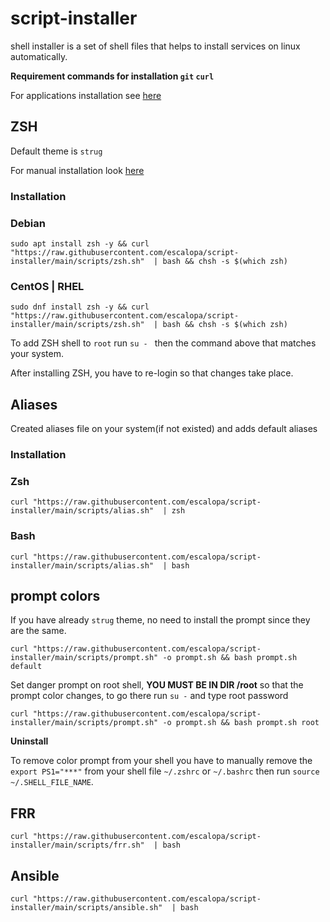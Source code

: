 # script-installer

shell installer is a set of shell files that helps to install services on linux automatically.

**Requirement commands for installation `git` `curl`**

For applications installation see [here](https://github.com/escalopa/script-installer/tree/main/scripts/app)

## ZSH

Default theme is `strug`

For manual installation look [here](https://www.freecodecamp.org/news/jazz-up-your-zsh-terminal-in-seven-steps-a-visual-guide-e81a8fd59a38/)

### **Installation** 
### Debian
```shell
sudo apt install zsh -y && curl "https://raw.githubusercontent.com/escalopa/script-installer/main/scripts/zsh.sh"  | bash && chsh -s $(which zsh)
```
### CentOS | RHEL
```shell
sudo dnf install zsh -y && curl "https://raw.githubusercontent.com/escalopa/script-installer/main/scripts/zsh.sh"  | bash && chsh -s $(which zsh)
```

To add ZSH shell to `root` run `su - ` then the command above that matches your system.

After installing ZSH, you have to re-login so that changes take place.

## Aliases

Created aliases file on your system(if not existed) and adds default aliases

### **Installation**

### Zsh
```shell
curl "https://raw.githubusercontent.com/escalopa/script-installer/main/scripts/alias.sh"  | zsh
```
### Bash
```shell
curl "https://raw.githubusercontent.com/escalopa/script-installer/main/scripts/alias.sh"  | bash
```

## prompt colors

If you have already `strug` theme, no need to install the prompt since they are the same. 
```shell
curl "https://raw.githubusercontent.com/escalopa/script-installer/main/scripts/prompt.sh" -o prompt.sh && bash prompt.sh default
```

Set danger prompt on root shell,
**YOU MUST BE IN DIR /root** so that the prompt color changes, to go there run `su -` and type root password
```shell
curl "https://raw.githubusercontent.com/escalopa/script-installer/main/scripts/prompt.sh" -o prompt.sh && bash prompt.sh root
```

**Uninstall**

To remove color prompt from your shell you have to manually remove the `export PS1="***"` from your shell file `~/.zshrc` or `~/.bashrc`
then run `source ~/.SHELL_FILE_NAME`.

## FRR
```shell
curl "https://raw.githubusercontent.com/escalopa/script-installer/main/scripts/frr.sh"  | bash
```

## Ansible
```shell
curl "https://raw.githubusercontent.com/escalopa/script-installer/main/scripts/ansible.sh"  | bash
```

